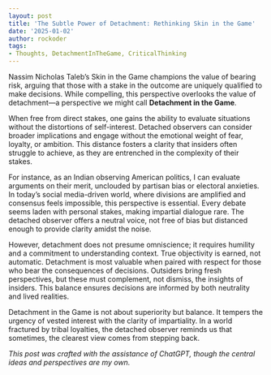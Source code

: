 ```yaml
---
layout: post
title: 'The Subtle Power of Detachment: Rethinking Skin in the Game'
date: '2025-01-02'
author: rockoder
tags:
- Thoughts, DetachmentInTheGame, CriticalThinking
---
```

	
Nassim Nicholas Taleb’s Skin in the Game champions the value of bearing risk, arguing that those with a stake in the outcome are uniquely qualified to make decisions. While compelling, this perspective overlooks the value of detachment—a perspective we might call **Detachment in the Game**.

When free from direct stakes, one gains the ability to evaluate situations without the distortions of self-interest. Detached observers can consider broader implications and engage without the emotional weight of fear, loyalty, or ambition. This distance fosters a clarity that insiders often struggle to achieve, as they are entrenched in the complexity of their stakes.

For instance, as an Indian observing American politics, I can evaluate arguments on their merit, unclouded by partisan bias or electoral anxieties. In today’s social media-driven world, where divisions are amplified and consensus feels impossible, this perspective is essential. Every debate seems laden with personal stakes, making impartial dialogue rare. The detached observer offers a neutral voice, not free of bias but distanced enough to provide clarity amidst the noise.

However, detachment does not presume omniscience; it requires humility and a commitment to understanding context. True objectivity is earned, not automatic. Detachment is most valuable when paired with respect for those who bear the consequences of decisions. Outsiders bring fresh perspectives, but these must complement, not dismiss, the insights of insiders. This balance ensures decisions are informed by both neutrality and lived realities.

Detachment in the Game is not about superiority but balance. It tempers the urgency of vested interest with the clarity of impartiality. In a world fractured by tribal loyalties, the detached observer reminds us that sometimes, the clearest view comes from stepping back.

*This post was crafted with the assistance of ChatGPT, though the central ideas and perspectives are my own.*
